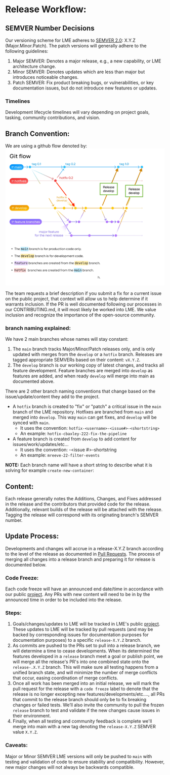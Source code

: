 # Release Workflow:

## SEMVER Number Decisions

Our versioning scheme for LME adheres to [SEMVER 2.0](https://semver.org/):  X.Y.Z (Major.Minor.Patch). 
The patch versions will generally adhere to the following guidelines:
1. Major SEMVER: Denotes a major release, e.g., a new capability, or LME architecture change.
2. Minor SEMVER: Denotes updates which are less than major but introduces noticeable changes.
3. Patch SEMVER: Fix product breaking bugs, or vulnerabilities, or key documentation issues, but do not introduce new features or updates.

### Timelines

Development lifecycle timelines will vary depending on project goals, tasking, community contributions, and vision.


## Branch Convention:
We are using a github flow denoted by: 
![git-flow](/docs/imgs/git-flow.png)

The team requests a brief description if you submit a fix for a current issue on the public project, that context will allow us to help determine if it warrants inclusion. If the PR is well documented following our processes in our CONTRIBUTING.md, it will most likely be worked into LME. We value inclusion and recognize the importance of the open-source community.

### branch naming explained: 
We have 2 main branches whose names will stay constant:
  1. The `main` branch tracks Major/Minor/Patch releases only, and is only updated with merges from the `develop` or a `hotfix` branch. Releases are tagged appropriate SEMVERs based on their content:  `vX.Y.Z`.
  2. The `develop` branch is our working copy of latest changes, and tracks all feature development. Feature branches are merged into `develop` as features are added, and when ready `develop` will merge into main as documented above.
  
There are 2 other branch naming conventions that change based on the issue/update/content they add to the project. 
  - A `hotfix` branch is created to "fix" or "patch" a critical issue in the `main` branch of the LME repository. Hotfixes are branched from `main` and merged into `develop`. This way `main` can get fixes, and `develop` will be synced with `main`.
    - It uses the convention: `hotfix-<username>-<issue#>-<shortstring>`
    - An example: `hotfix-cbaxley-222-fix-the-pipeline`
  - A feature branch is created from `develop` to add content for issues/work/updates/etc...
    - It uses the convention: <username>-<issue #>-shortstring
    - An example: `mreeve-22-filter-events`

**NOTE:** Each branch name will have a short string to describe what it is solving for example `create-new-container`:
 

## Content: 

Each release generally notes the Additions, Changes, and Fixes addressed in the release and the contributors that provided code for the release. Additionally, relevant builds of the release will be attached with the release. Tagging the release will correspond with its originating branch's SEMVER number.

## Update Process:
Developments and changes will accrue in a release-X.Y.Z branch according to the level of the release as documented in [Pull Requests](#pull-requests). The process of merging all changes into a release branch and preparing it for release is documented below.

### Code Freeze:
Each code freeze will have an announced end date/time in accordance with our public [project](https://github.com/orgs/cisagov/projects/68). Any PRs with new content will need to be in by the announced time in order to be included into the release.

### Steps:

1. Goals/changes/updates to LME will be tracked in LME's public [project](https://github.com/orgs/cisagov/projects/68). These updates to LME will be tracked by pull requests (and may be backed by corresponding issues for documentation purposes for documentation purposes) to a specific `release-X.Y.Z` branch.
2. As commits are pushed to the PRs set to pull into a release branch, we will determine a time to cease developments. When its determined the features developed in a `release` branch meet a goal or publish point, we will merge all the release's PR's into one combined state onto the `release-.X.Y.Z` branch. This will make sure all testing happens from a unified branch state, and will minimize the number of merge conflicts that occur, easing coordination of merge conflicts. 
3. Once all work has been merged into an initial release, we will mark the pull request for the release with a `code freeze` label to denote that the release is no longer excepting new features/developments/etc...., all PRs that commit to the release branch should only be to fix breaking changes or failed tests. We’ll also invite the community to pull the frozen `release` branch to test and validate if the new changes cause issues in their environment.
4. Finally, when all testing and community feedback is complete we'll merge into main with a new tag denoting the `release-X.Y.Z` SEMVER value `X.Y.Z`.

### Caveats:
Major or Minor SEMVER LME versions will only be pushed to `main` with testing and validation of code to ensure stability and compatibility. However, new major changes will not always be backwards compatible.

